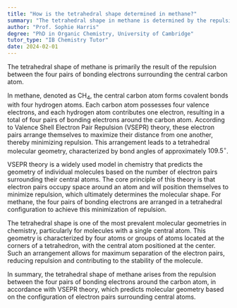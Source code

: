 ```yaml
---
title: "How is the tetrahedral shape determined in methane?"
summary: "The tetrahedral shape in methane is determined by the repulsion between the four pairs of bonding electrons around the carbon atom."
author: "Prof. Sophie Harris"
degree: "PhD in Organic Chemistry, University of Cambridge"
tutor_type: "IB Chemistry Tutor"
date: 2024-02-01
---
```


The tetrahedral shape of methane is primarily the result of the repulsion between the four pairs of bonding electrons surrounding the central carbon atom.

In methane, denoted as $\text{CH}_4$, the central carbon atom forms covalent bonds with four hydrogen atoms. Each carbon atom possesses four valence electrons, and each hydrogen atom contributes one electron, resulting in a total of four pairs of bonding electrons around the carbon atom. According to Valence Shell Electron Pair Repulsion (VSEPR) theory, these electron pairs arrange themselves to maximize their distance from one another, thereby minimizing repulsion. This arrangement leads to a tetrahedral molecular geometry, characterized by bond angles of approximately $109.5^\circ$.

VSEPR theory is a widely used model in chemistry that predicts the geometry of individual molecules based on the number of electron pairs surrounding their central atoms. The core principle of this theory is that electron pairs occupy space around an atom and will position themselves to minimize repulsion, which ultimately determines the molecular shape. For methane, the four pairs of bonding electrons are arranged in a tetrahedral configuration to achieve this minimization of repulsion.

The tetrahedral shape is one of the most prevalent molecular geometries in chemistry, particularly for molecules with a single central atom. This geometry is characterized by four atoms or groups of atoms located at the corners of a tetrahedron, with the central atom positioned at the center. Such an arrangement allows for maximum separation of the electron pairs, reducing repulsion and contributing to the stability of the molecule.

In summary, the tetrahedral shape of methane arises from the repulsion between the four pairs of bonding electrons around the carbon atom, in accordance with VSEPR theory, which predicts molecular geometry based on the configuration of electron pairs surrounding central atoms.
    